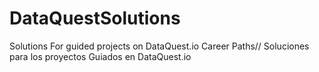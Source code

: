 # DataQuestSolutions
Solutions For guided projects on DataQuest.io Career Paths// Soluciones para los proyectos Guiados en DataQuest.io
